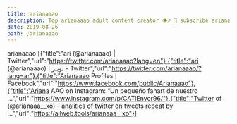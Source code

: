 ```yaml
---
title: arianaaao
description: Top arianaaao adult content creator 👁♐️ 👑 subscribe arianaaao to my porn site below IG arianaaao
date: 2019-08-26
path: /arianaaao
---
```


arianaaao
[{"title":"ari (@arianaaao) | Twitter","url":"https://twitter.com/arianaaao?lang=en"},{"title":"ari (@arianaaao) | تويتر - Twitter","url":"https://twitter.com/arianaaao/?lang=ar"},{"title":"Arianaaao Profiles | Facebook","url":"https://www.facebook.com/public/Arianaaao"},{"title":"Ariana AAO on Instagram: “Un pequeño fanart de nuestro ...","url":"https://www.instagram.com/p/CATlEnvor96/"},{"title":"Twitter of (@arianaaa__xo) - analitics of twitter on tweets repeat by ...","url":"https://allweb.tools/arianaaa__xo"}]

